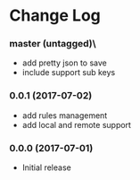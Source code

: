 Change Log
==========

### master (untagged)\

* add pretty json to save
* include support sub keys

### 0.0.1 (2017-07-02)

* add rules management
* add local and remote support

### 0.0.0 (2017-07-01)

* Initial release
